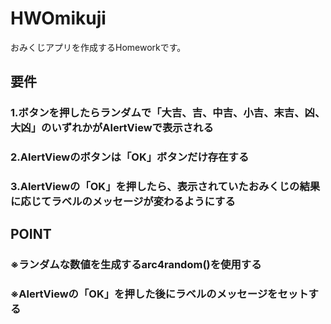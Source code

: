 # HWOmikuji

おみくじアプリを作成するHomeworkです。

## 要件

### 1.ボタンを押したらランダムで「大吉、吉、中吉、小吉、末吉、凶、大凶」のいずれかがAlertViewで表示される
### 2.AlertViewのボタンは「OK」ボタンだけ存在する
### 3.AlertViewの「OK」を押したら、表示されていたおみくじの結果に応じてラベルのメッセージが変わるようにする

## POINT

### ※ランダムな数値を生成するarc4random()を使用する
### ※AlertViewの「OK」を押した後にラベルのメッセージをセットする
